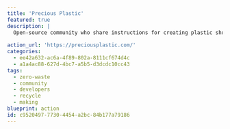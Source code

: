 ```yaml
---
title: 'Precious Plastic'
featured: true
description: |
  Open-source community who share instructions for creating plastic shredders, injectors, and sheet presses, so you can create anything you want from used plastic. Collect plastic from neighbors, clean it, shred it, [3D print a mold](https://pinshape.com/blog/low-cost-injection-molding-using-3d-printing/), and create anything you can imagine! You can [buy the machines](https://preciousplastic.com/solutions/machines/overview.html) too if making them is out of your wheelhouse.
  
action_url: 'https://preciousplastic.com/'
categories:
  - ee42a632-ac6a-4f89-802a-8111cf674d4c
  - a1a4ac88-627d-4bc7-a5b5-d3dcdc10cc43
tags:
  - zero-waste
  - community
  - developers
  - recycle
  - making
blueprint: action
id: c9520497-7730-4454-a2bc-84b177a79186
---
```

